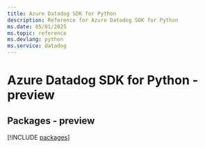```yaml
---
title: Azure Datadog SDK for Python
description: Reference for Azure Datadog SDK for Python
ms.date: 05/01/2025
ms.topic: reference
ms.devlang: python
ms.service: datadog
---
```

# Azure Datadog SDK for Python - preview
## Packages - preview
[!INCLUDE [packages](datadog-index.md)]
